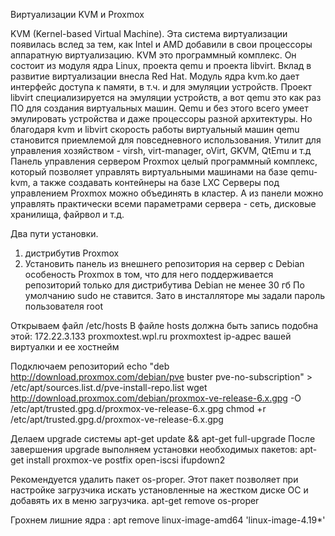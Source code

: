 Виртуализации KVM и Proxmox

KVM (Kernel-based Virtual Machine). Эта система виртуализации появилась вслед за тем, 
как Intel и AMD добавили в свои процессоры аппаратную виртуализацию.
KVM это программный комплекс. Он состоит из модуля ядра Linux, проекта qemu и проекта libvirt. Вклад в развитие виртуализации внесла Red Hat.
Модуль ядра kvm.ko дает интерфейс доступа к памяти, в т.ч. и для эмуляции устройств. 
Проект libvirt специализируется на эмуляции устройств, а вот qemu это как раз ПО для создания виртуальных машин. 
Qemu и без этого всего умеет эмулировать устройства и даже процессоры разной архитектуры. 
Но благодаря kvm и libvirt скорость работы виртуальный машин qemu становится приемлемой для повседневного использования.
Утилит для управления хозяйством - virsh, virt-manager, oVirt, GKVM, QtEmu и т.д
Панель управления сервером Proxmox
целый программный комплекс, который позволяет управлять виртуальными машинами на базе qemu-kvm, а также создавать контейнеры на базе LXC
Серверы под управлением Proxmox можно объединять в кластер. 
А из панели можно управлять практически всеми параметрами сервера - сеть, дисковые хранилища, файрвол и т.д.

Два пути установки.
1. дистрибутив Proxmox
2. Установить панель из внешнего репозитория на сервер с Debian
особеность Proxmox в том, что для него поддерживается репозиторий только для дистрибутива Debian не менее 30 гб
По умолчанию sudo не ставится. Зато в инсталляторе мы задали пароль пользователя root 

Открываем файл /etc/hosts
В файле hosts должна быть запись подобна этой:
172.22.3.133 proxmoxtest.wpl.ru proxmoxtest
ip-адрес вашей виртуалки и ее хостнейм

Подключаем репозиторий
echo "deb http://download.proxmox.com/debian/pve buster pve-no-subscription" > /etc/apt/sources.list.d/pve-install-repo.list
wget http://download.proxmox.com/debian/proxmox-ve-release-6.x.gpg -O /etc/apt/trusted.gpg.d/proxmox-ve-release-6.x.gpg
chmod +r /etc/apt/trusted.gpg.d/proxmox-ve-release-6.x.gpg

Делаем upgrade системы
apt-get update && apt-get full-upgrade
После завершения upgrade выполняем установки необходимых пакетов:
apt-get install proxmox-ve postfix open-iscsi ifupdown2

Рекомендуется удалить пакет os-proper. Этот пакет позволяет при настройке загрузчика искать установленные на жестком диске ОС и добавять их в меню загрузчика.
apt-get remove os-proper

Грохнем лишние ядра : 
apt remove linux-image-amd64 'linux-image-4.19*'





















